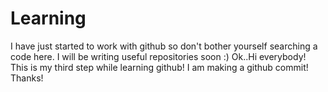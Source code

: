 # Learning
I have just started to work with github so don't bother yourself searching a code here. I will be writing useful repositories soon :)
 Ok..Hi everybody! This is my third step while learning github! I am making a github commit!
 Thanks!

